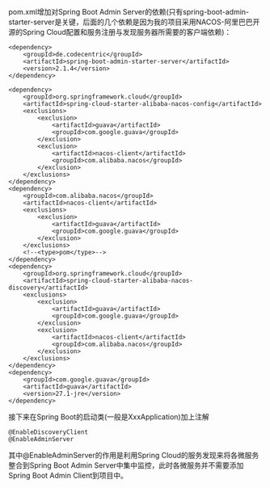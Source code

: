 pom.xml增加对Spring Boot Admin Server的依赖(只有spring-boot-admin-starter-server是关键，后面的几个依赖是因为我的项目采用NACOS-阿里巴巴开源的Spring Cloud配置和服务注册与发现服务器所需要的客户端依赖)：  
  
    <dependency>  
        <groupId>de.codecentric</groupId>  
        <artifactId>spring-boot-admin-starter-server</artifactId>  
        <version>2.1.4</version>  
    </dependency>  
    
    <dependency>  
        <groupId>org.springframework.cloud</groupId>  
        <artifactId>spring-cloud-starter-alibaba-nacos-config</artifactId>  
        <exclusions>  
            <exclusion>  
                <artifactId>guava</artifactId>  
                <groupId>com.google.guava</groupId>  
            </exclusion>  
            <exclusion>  
                <artifactId>nacos-client</artifactId>  
                <groupId>com.alibaba.nacos</groupId>  
            </exclusion>  
        </exclusions>  
    </dependency>  
    <dependency>  
        <groupId>com.alibaba.nacos</groupId>  
        <artifactId>nacos-client</artifactId>  
        <exclusions>  
            <exclusion>  
                <artifactId>guava</artifactId>  
                <groupId>com.google.guava</groupId>  
            </exclusion>  
        </exclusions>  
        <!--<type>pom</type>-->  
    </dependency>  
    <dependency>  
        <groupId>org.springframework.cloud</groupId>  
        <artifactId>spring-cloud-starter-alibaba-nacos-discovery</artifactId>  
        <exclusions>  
            <exclusion>  
                <artifactId>guava</artifactId>  
                <groupId>com.google.guava</groupId>  
            </exclusion>  
            <exclusion>  
                <artifactId>nacos-client</artifactId>  
                <groupId>com.alibaba.nacos</groupId>  
            </exclusion>  
        </exclusions>  
    </dependency>  
    <dependency>  
        <groupId>com.google.guava</groupId>  
        <artifactId>guava</artifactId>  
        <version>27.1-jre</version>  
    </dependency>  
  
接下来在Spring Boot的启动类(一般是XxxApplication)加上注解

    @EnableDiscoveryClient
    @EnableAdminServer

其中@EnableAdminServer的作用是利用Spring Cloud的服务发现来将各微服务整合到Spring Boot Admin Server中集中监控，此时各微服务并不需要添加Spring Boot Admin Client到项目中。  
